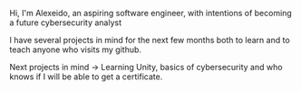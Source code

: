 Hi, I'm Alexeido, an aspiring software engineer, with intentions of becoming a future cybersecurity analyst

I have several projects in mind for the next few months both to learn and to teach anyone who visits my github.

Next projects in mind -> Learning Unity, basics of cybersecurity and who knows if I will be able to get a certificate.

<!---
Alexeido/Alexeido is a ✨ special ✨ repository because its `README.md` (this file) appears on your GitHub profile.
You can click the Preview link to take a look at your changes.
--->
